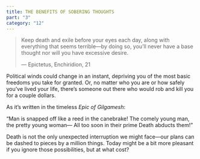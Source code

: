 ```yaml
---
title: THE BENEFITS OF SOBERING THOUGHTS
part: "3"
category: "12"
---
```


> Keep death and exile before your eyes each day, along with everything that seems terrible—by doing so, you’ll never have a base thought nor will you have excessive desire.
>
> — Epictetus, Enchiridion, 21

Political winds could change in an instant, depriving you of the most basic freedoms you take for granted. Or, no matter who you are or how safely you’ve lived your life, there’s someone out there who would rob and kill you for a couple dollars.

As it’s written in the timeless _Epic of Gilgamesh_:

<p class="pl-4 tablet:pl-8 desktop:pl-12 leading-normal text-xs tablet:text-base desktop:text-lg">
“Man is snapped off like a reed in the canebrake!
The comely young man, the pretty young woman—
All too soon in their prime Death abducts them!”
</p>

Death is not the only unexpected interruption we might face—our plans can be dashed to pieces by a million things. Today might be a bit more pleasant if you ignore those possibilities, but at what cost?
